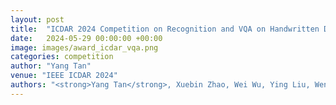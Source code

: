 ```yaml
---
layout: post
title:  "ICDAR 2024 Competition on Recognition and VQA on Handwritten Documents (ICDAR 2024 HWD)"
date:   2024-05-29 00:00:00 +00:00
image: images/award_icdar_vqa.png
categories: competition
author: "Yang Tan"
venue: "IEEE ICDAR 2024"
authors: "<strong>Yang Tan</strong>, Xuebin Zhao, Wei Wu, Ying Liu, Wenjie Wang, Shaokai Xu, Liang Diao"
---
```

